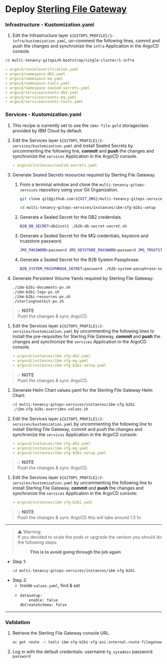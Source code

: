 # Deploy [Sterling File Gateway](https://www.ibm.com/supply-chain/collaboration?utm_content=SRCWW&p1=Search&p4=43700068006590527&p5=p&gclid=CjwKCAiAjoeRBhAJEiwAYY3nDKkx-iT7gk0IHoCYzWN97TVVeQu_mOixEk4no6pi3I_MxnSH8GwSrhoCo8EQAvD_BwE&gclsrc=aw.ds)


### Infrastructure - Kustomization.yaml
1. Edit the Infrastructure layer `${GITOPS_PROFILE}/1-infra/kustomization.yaml`, un-comment the following lines, commit and push the changes and synchronize the `infra` Application in the ArgoCD console.

```bash        
cd multi-tenancy-gitops/0-bootstrap/single-cluster/1-infra
```

```yaml
- argocd/consolenotification.yaml
- argocd/namespace-db2.yaml
- argocd/namespace-mq.yaml
- argocd/namespace-tools.yaml
- argocd/namespace-sealed-secrets.yaml
- argocd/serviceaccounts-db2.yaml
- argocd/serviceaccounts-mq.yaml
- argocd/serviceaccounts-tools.yaml
```

### Services - Kustomization.yaml
1. This recipe is currently set to use the `ibmc-file-gold` storageclass provided by IBM Cloud by default.
1. Edit the Services layer `${GITOPS_PROFILE}/2-services/kustomization.yaml` and install Sealed Secrets by uncommenting the following line, **commit** and **push** the changes and synchronize the `services` Application in the ArgoCD console.
    ```yaml
    - argocd/instances/sealed-secrets.yaml
    ```
1. Generate Sealed Secrets resources required by Sterling File Gateway.

    1. From a terminal window and clone the `multi-tenancy-gitops-services` repository using your Git Organization.
        
        ```bash
        git clone git@github.com:${GIT_ORG}/multi-tenancy-gitops-services.git
        ```
        ```bash
        cd multi-tenancy-gitops-services/instances/ibm-sfg-b2bi-setup
        ```
    1. Generate a Sealed Secret for the DB2 credentials.
        ```bash
        B2B_DB_SECRET=db2inst1 ./b2b-db-secret-secret.sh
        ```
    1. Generate a Sealed Secret for the MQ credentials, keystore and truststore password.
        ```bash
        JMS_PASSWORD=password JMS_KEYSTORE_PASSWORD=password JMS_TRUSTSTORE_PASSWORD=password ./b2b-jms-secret.sh
        ```
    1. Generate a Sealed Secret for the B2B System Passphrase.
        ```bash
        B2B_SYSTEM_PASSPHRASE_SECRET=password ./b2b-system-passphrase-secret.sh
        ```

1. Generate Persistent Volume Yamls required by Sterling File Gateway:
    ```bash
    ./ibm-b2bi-documents-pv.sh
    ./ibm-b2bi-logs-pv.sh
    ./ibm-b2bi-resources-pv.sh
    ./sterlingtoolkit-pv.sh
    ```

>  💡 **NOTE**  
> Push the changes & sync ArgoCD.


1. Edit the Services layer `${GITOPS_PROFILE}/2-services/kustomization.yaml` by uncommenting the following lines to install the pre-requisites for Sterling File Gateway, **commit** and **push** the changes and synchronize the `services` Application in the ArgoCD console.
    ```yaml
    - argocd/instances/ibm-sfg-db2.yaml
    - argocd/instances/ibm-sfg-mq.yaml
    - argocd/instances/ibm-sfg-b2bi-setup.yaml
    ```

>  💡 **NOTE**  
> Push the changes & sync ArgoCD. 

1. Generate Helm Chart values.yaml for the Sterling File Gateway Helm Chart:
    
    ```bash
    cd multi-tenancy-gitops-services/instances/ibm-sfg-b2bi
    ./ibm-sfg-b2bi-overrides-values.sh
    ```

1. Edit the Services layer `${GITOPS_PROFILE}/2-services/kustomization.yaml` by uncommenting the following line to install Sterling File Gateway, commit and push the changes and synchronize the `services` Application in the ArgoCD console:

    ```yaml
    - argocd/instances/ibm-sfg-db2.yaml
    - argocd/instances/ibm-sfg-mq.yaml
    - argocd/instances/ibm-sfg-b2bi-setup.yaml
    ```
>  💡 **NOTE**  
> Push the changes & sync ArgoCD. 

1. Edit the Services layer `${GITOPS_PROFILE}/2-services/kustomization.yaml` by uncommenting the following line to install Sterling File Gateway, **commit** and **push** the changes and synchronize the `services` Application in the ArgoCD console:

    ```yaml
    - argocd/instances/ibm-sfg-b2bi.yaml
    ```

>  💡 **NOTE**  
> Push the changes & sync ArgoCD this will take around 1.5 hr.
---
> **⚠️** Warning:  
> If you decided to scale the pods or upgrade the verison you should do the following steps:
>> **This is to avoid going through the job again**

- Step 1:
    ```bash
    cd multi-tenancy-gitops-services/instances/ibm-sfg-b2bi
    ```
- Step 2:
  - Inside `values.yaml`, find & set 
  - ```bash
    datasetup:
        enable: false
    dbCreateSchema: false
    ```
___

### Validation

1.  Retrieve the Sterling File Gateway console URL.

    ```bash
    oc get route -n tools ibm-sfg-b2bi-sfg-asi-internal-route-filegateway -o template --template='https://{{.spec.host}}'
    ```

2. Log in with the default credentials:  username:`fg_sysadmin` password: `password` 

